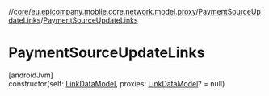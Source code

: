 //[core](../../../index.md)/[eu.epicompany.mobile.core.network.model.proxy](../index.md)/[PaymentSourceUpdateLinks](index.md)/[PaymentSourceUpdateLinks](-payment-source-update-links.md)

# PaymentSourceUpdateLinks

[androidJvm]\
constructor(self: [LinkDataModel](../../eu.epicompany.mobile.core.network.hypermedia/-link-data-model/index.md), proxies: [LinkDataModel](../../eu.epicompany.mobile.core.network.hypermedia/-link-data-model/index.md)? = null)

